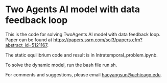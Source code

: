 # Two Agents AI model with data feedback loop
This is the code for solving TwoAgents AI model with data feedback loop.
Paper can be found at https://papers.ssrn.com/sol3/papers.cfm?abstract_id=5121167.

The static equilibrium code and result is in Intratemporal_problem.ipynb.

To solve the dynamic model, run the bash file run.sh. 

For comments and suggestions, please email haoyangsun@uchicago.edu. 